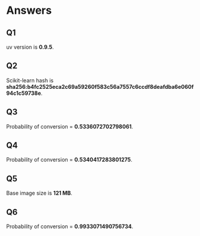 # Answers

## Q1
uv version is **0.9.5**.

## Q2
Scikit-learn hash is **sha256:b4fc2525eca2c69a59260f583c56a7557c6ccdf8deafdba6e060f94c1c59738e**.

## Q3
Probability of conversion = **0.5336072702798061**.

## Q4
Probability of conversion = **0.5340417283801275**.

## Q5
Base image size is **121 MB**.

## Q6
Probability of conversion = **0.9933071490756734**.